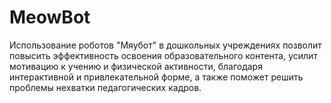 # MeowBot
Использование роботов "Мяубот" в дошкольных учреждениях позволит повысить эффективность освоения образовательного контента, усилит мотивацию к учению и физической активности, благодаря интерактивной и привлекательной форме, а также поможет решить проблемы нехватки педагогических кадров.
